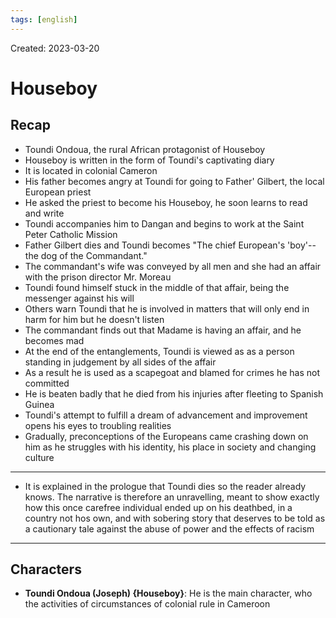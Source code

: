```yaml
---
tags: [english] 
---
```

Created: 2023-03-20

# Houseboy
## Recap
- Toundi Ondoua, the rural African protagonist of Houseboy
- Houseboy is written in the form of Toundi's captivating diary
- It is located in colonial Cameron
- His father becomes angry at Toundi for going to Father' Gilbert, the local European priest
- He asked the priest to become his Houseboy, he soon learns to read and write
- Toundi accompanies him to Dangan and begins to work at the Saint Peter Catholic Mission
- Father Gilbert dies and Toundi becomes "The chief European's 'boy'-- the dog of the Commandant."
- The commandant's wife was conveyed by all men and she had an affair with the prison director Mr. Moreau
- Toundi found himself stuck in the middle of that affair, being the messenger against his will
- Others warn Toundi that he is involved in matters that will only end in harm for him but he doesn't listen
- The commandant finds out that Madame is having an affair, and he becomes mad
- At the end of the entanglements, Toundi is viewed as as a person standing in judgement by all sides of the affair
- As a result he is used as a scapegoat and blamed for crimes he has not committed
- He is beaten badly that he died from his injuries after fleeting to Spanish Guinea
- Toundi's attempt to fulfill a dream of advancement and improvement opens his eyes to troubling realities
- Gradually, preconceptions of the Europeans came crashing down on him as he struggles with his identity, his place in society and changing culture
---
- It is explained in the prologue that Toundi dies so the reader already knows. The narrative is therefore an unravelling, meant to show exactly how this once carefree individual ended up on his deathbed, in a country not hos own, and with sobering story that deserves to be told as a cautionary tale against the abuse of power and the effects of racism
---
## Characters
- **Toundi Ondoua (Joseph) {Houseboy}**: He is the main character, who the activities of circumstances of colonial rule in Cameroon